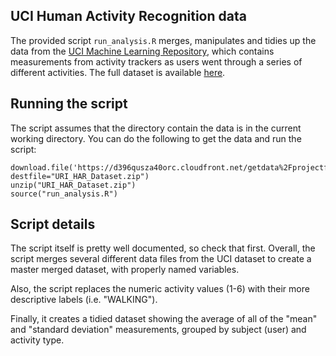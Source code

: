 ## UCI Human Activity Recognition data

The provided script `run_analysis.R` merges, manipulates and tidies up the data from the [UCI Machine Learning Repository](http://archive.ics.uci.edu/ml/datasets/Human+Activity+Recognition+Using+Smartphones), which contains measurements from activity trackers as users went through a series of different activities. The full dataset is available [here](https://d396qusza40orc.cloudfront.net/getdata%2Fprojectfiles%2FUCI%20HAR%20Dataset.zip).


## Running the script

The script assumes that the directory contain the data is in the current working directory. You can do the following to get the data and run the script:

```
download.file('https://d396qusza40orc.cloudfront.net/getdata%2Fprojectfiles%2FUCI%20HAR%20Dataset.zip', destfile="URI_HAR_Dataset.zip")
unzip("URI_HAR_Dataset.zip")
source("run_analysis.R")
```

## Script details

The script itself is pretty well documented, so check that first. Overall, the script merges several different data files from the UCI dataset to create a master merged dataset, with properly named variables.

Also, the script replaces the numeric activity values (1-6) with their more descriptive labels (i.e. "WALKING").

Finally, it creates a tidied dataset showing the average of all of the "mean" and "standard deviation" measurements, grouped by subject (user) and activity type.